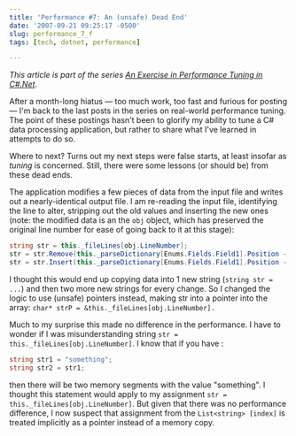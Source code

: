 ```yaml
---
title: 'Performance #7: An (unsafe) Dead End'
date: '2007-09-21 09:25:17 -0500'
slug: performance_7_f
tags: [tech, dotnet, performance]

---
```


_This article is part of the series [An Exercise in Performance Tuning in
C#.Net](/archive/2007/06/25/an_exercise_in/)_.

After a month-long hiatus &mdash; too much work, too fast and furious for
posting &mdash; I'm back to the last posts in the series on real-world
performance tuning. The point of these postings hasn't been to glorify my
ability to tune a C# data processing application, but rather to share what I've
learned in attempts to do so.

Where to next? Turns out my next steps were false starts, at least insofar as
_tuning_ is concerned. Still, there were some lessons (or should be) from these
dead ends.

<!-- truncate -->

The application modifies a few pieces of data from the input file and writes out
a nearly-identical output file. I am re-reading the input file, identifying the
line to alter, stripping out the old values and inserting the new ones (note:
the modified data is an the `obj` object, which has preserved the original line
number for ease of going back to it at this stage):

```csharp
string str = this._fileLines[obj.LineNumber];
str = str.Remove(this._parseDictionary[Enums.Fields.Field1].Position - 1, this._parseDictionary[Enums.Fields.Field1].Length);
str = str.Insert(this._parseDictionary[Enums.Fields.Field1].Position - 1, obj.Field1.PadRight(this._parseDictionary[Enums.Fields.Field1].Length, ' '));
```

I thought this would end up copying data into 1 new string (`string str = ...`)
and then two more new strings for every change. So I changed the logic to use
(unsafe) pointers instead, making str into a pointer into the array: `char* strP
= &this._fileLines[obj.LineNumber].`

Much to my surprise this made no difference in the performance. I have to wonder
if I was misunderstanding string `str = this._fileLines[obj.LineNumber]`. I know
that if you have :

```csharp
string str1 = "something";
string str2 = str1;
```

then there will be two memory segments with the value "something". I thought
this statement would apply to my assignment `str =
this._fileLines[obj.LineNumber]`. But given that there was no performance
difference, I now suspect that assignment from the `List<string> [index]` is
treated implicitly as a pointer instead of a memory copy.
